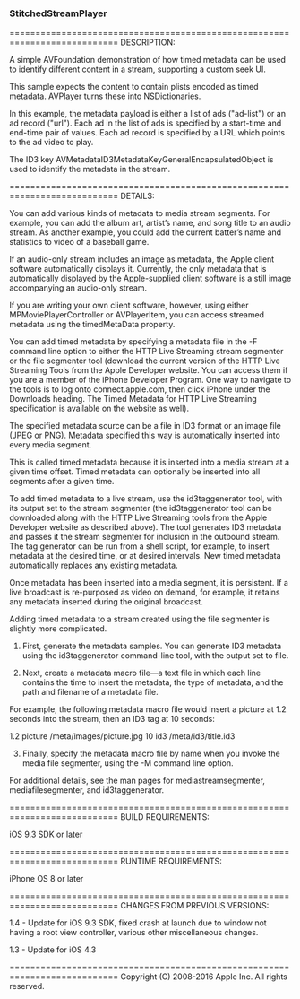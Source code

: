 
### StitchedStreamPlayer ###

===========================================================================
DESCRIPTION:

A simple AVFoundation demonstration of how timed metadata can be used to identify different content in a stream, supporting a custom seek UI.

This sample expects the content to contain plists encoded as timed metadata. AVPlayer turns these into NSDictionaries.

In this example, the metadata payload is either a list of ads ("ad-list") or an ad record ("url"). Each ad in the list of ads is specified by a start-time and end-time pair of values. Each ad record is specified by a URL which points to the ad video to play.

The ID3 key
AVMetadataID3MetadataKeyGeneralEncapsulatedObject is used to identify the metadata in the stream.

===========================================================================
DETAILS:

You can add various kinds of metadata to media stream segments. For example, you can add the album art, artist’s name, and song title to an audio stream. As another example, you could add the current batter’s name and statistics to video of a baseball game.
If an audio-only stream includes an image as metadata, the Apple client software automatically displays it. Currently, the only metadata that is automatically displayed by the Apple-supplied client software is a still image accompanying an audio-only stream.
If you are writing your own client software, however, using either MPMoviePlayerController or AVPlayerItem, you can access streamed metadata using the timedMetaData property.
You can add timed metadata by specifying a metadata file in the -F command line option to either the HTTP Live Streaming stream segmenter or the file segmenter tool (download the current version of the HTTP Live Streaming Tools from the Apple Developer website. You can access them if you are a member of the iPhone Developer Program. One way to navigate to the tools is to log onto connect.apple.com, then click iPhone under the Downloads heading. The Timed Metadata for HTTP Live Streaming specification is available on the website as well). 

The specified metadata source can be a file in ID3 format or an image file (JPEG or PNG). Metadata specified this way is automatically inserted into every media segment.
This is called timed metadata because it is inserted into a media stream at a given time offset. Timed metadata can optionally be inserted into all segments after a given time.
To add timed metadata to a live stream, use the id3taggenerator tool, with its output set to the stream segmenter (the id3taggenerator tool can be downloaded along with the HTTP Live Streaming tools from the Apple Developer website as described above). The tool generates ID3 metadata and passes it the stream segmenter for inclusion in the outbound stream.The tag generator can be run from a shell script, for example, to insert metadata at the desired time, or at desired intervals. New timed metadata automatically replaces any existing metadata.
Once metadata has been inserted into a media segment, it is persistent. If a live broadcast is re-purposed as video on demand, for example, it retains any metadata inserted during the original broadcast.
Adding timed metadata to a stream created using the file segmenter is slightly more complicated.
1.	First, generate the metadata samples. You can generate ID3 metadata using the id3taggenerator command-line tool, with the output set to file.
2.	Next, create a metadata macro file—a text file in which each line contains the time to insert the metadata, the type of metadata, and the path and filename of a metadata file.
For example, the following metadata macro file would insert a picture at 1.2 seconds into the stream, then an ID3 tag at 10 seconds:
1.2 picture /meta/images/picture.jpg10 id3 /meta/id3/title.id3
3.	Finally, specify the metadata macro file by name when you invoke the media file segmenter, using the -M command line option.
For additional details, see the man pages for mediastreamsegmenter, mediafilesegmenter, and id3taggenerator.

===========================================================================
BUILD REQUIREMENTS:

iOS 9.3 SDK or later

===========================================================================
RUNTIME REQUIREMENTS:

iPhone OS 8 or later

===========================================================================
CHANGES FROM PREVIOUS VERSIONS:

1.4 - Update for iOS 9.3 SDK, fixed crash at launch due to window not having a root view controller, various other miscellaneous changes.

1.3 - Update for iOS 4.3

===========================================================================
Copyright (C) 2008-2016 Apple Inc. All rights reserved.